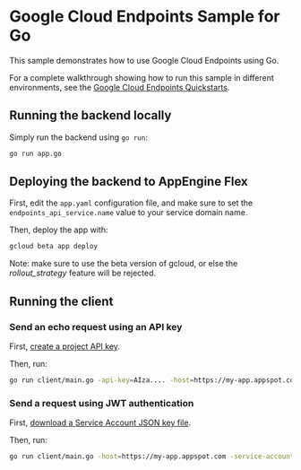 # Google Cloud Endpoints Sample for Go

This sample demonstrates how to use Google Cloud Endpoints using Go.

For a complete walkthrough showing how to run this sample in different
environments, see the [Google Cloud Endpoints Quickstarts][1].

## Running the backend locally

Simply run the backend using `go run`:

```bash
go run app.go
```

## Deploying the backend to AppEngine Flex

First, edit the `app.yaml` configuration file, and make sure to set the `endpoints_api_service.name` value to your service domain name.

Then, deploy the app with:

```bash
gcloud beta app deploy
```

Note: make sure to use the beta version of gcloud, or else the *rollout_strategy* feature will be rejected.

## Running the client

### Send an echo request using an API key

First, [create a project API key](https://console.developers.google.com/apis/credentials).

Then, run:

```bash
go run client/main.go -api-key=AIza.... -host=https://my-app.appspot.com -echo message
```

### Send a request using JWT authentication

First, [download a Service Account JSON key file](https://developers.google.com/identity/protocols/OAuth2ServiceAccount#creatinganaccount).

Then, run:

```bash
go run client/main.go -host=https://my-app.appspot.com -service-account=path_to_service_account.json
```

[1]: https://cloud.google.com/endpoints/docs/quickstarts
